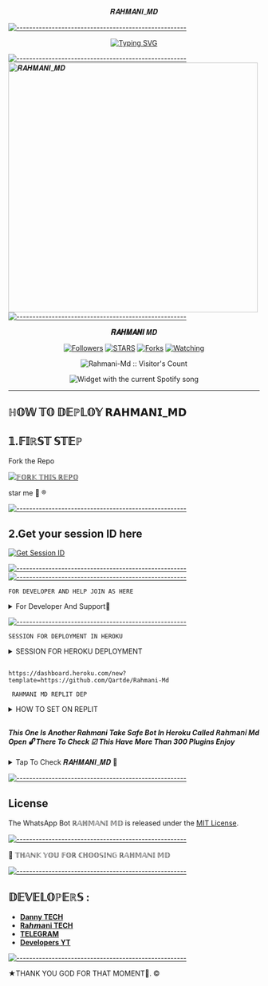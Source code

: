 </h1> 
<p align="center">𝑹𝑨𝑯𝑴𝑨𝑵𝑰_𝑴𝑫

[![-----------------------------------------------------](https://raw.githubusercontent.com/andreasbm/readme/master/assets/lines/colored.png)](#table-of-contents)

<p align="center">
  <a href="https://git.io/typing-svg"><img src="https://readme-typing-svg.demolab.com?font=EB+Garamond&weight=900&size=30&duration=4000&pause=1000&random=false&width=435&lines=+MY+NAME+ IS+𝑹𝑨𝑯𝑴𝑨𝑵𝑰+𝑴𝑫;CREATED+BY+𝑹𝑨𝑯𝑴𝑨𝑵𝑰;Fork+Me+Please" alt="Typing SVG" /></a>
 </p>
 
  [![-----------------------------------------------------](https://raw.githubusercontent.com/andreasbm/readme/master/assets/lines/colored.png)](#table-of-contents)
 <a href="https://whatsapp.com/channel/0029VacQFw65Ui2gGv0Kwk1r">
 <img alt="𝑹𝑨𝑯𝑴𝑨𝑵𝑰_𝑴𝑫" height="500" src="https://files.catbox.moe/aktbgo.jpg">
 [![-----------------------------------------------------](https://raw.githubusercontent.com/andreasbm/readme/master/assets/lines/colored.png)](#table-of-contents)
  
</h1> 
<p align="center"> <b> 𝑹𝑨𝑯𝑴𝑨𝑵𝑰 </b>𝑴𝑫</p>

</p>
  <p align="center">
<a href="https://github.com/Qartde?tab=followers"><img title="Followers" src="https://img.shields.io/github/followers/Qartde?label=Followers&style=social"></a>
<a href="https://github.com/Qartde/Rahmani-Md/stargazers/"><img title="STARS" src="https://img.shields.io/github/stars/Qartde/Rahmani-Md?&style=social"></a>
<a href="https://github.com/Qartde/Rahmani-Md/network/members"><img title="Forks" src="https://img.shields.io/github/forks/Qartde/Rahmani-Md?style=social"></a>
<a href="https://github.com/Qartde/Rahmani-Md/watchers"><img title="Watching" src="https://img.shields.io/github/watchers/Qartde/Rahmani-Md?label=Watching&style=social"></a>

</p>
<p align="center"><img src="https://profile-counter.glitch.me/{Qartde}/count.svg" alt="Rahmani-Md :: Visitor's Count"/></p>

</a>
  <div align="center">
  <img src="https://spogit.vercel.app/api?theme=dark&black=true&scan=true" alt="Widget with the current Spotify song"  />
</div>

---
## ℍ𝕆𝕎 𝕋𝕆 𝔻𝔼ℙ𝕃𝕆𝕐 𝗥𝗔𝗛𝗠𝗔𝗡𝗜_𝗠𝗗 


## 𝟙.𝔽𝕀ℝ𝕊𝕋 𝕊𝕋𝔼ℙ 
Fork the Repo


<a href='https://github.com/Qartde/Rahmani-Md/fork' target="_blank"><img alt='𝔽𝕆ℝ𝕂 𝕋ℍ𝕀𝕊 ℝ𝔼ℙ𝕆' src='https://img.shields.io/badge/Fork This Repo-black?style=for-the-badge&logo=git&logoColor=grey'/></a>

star me 🌟  ®️

[![-----------------------------------------------------](https://raw.githubusercontent.com/andreasbm/readme/master/assets/lines/colored.png)](#table-of-contents)

## 2.Get your session ID here
 
<a href='https://samsung-5ggy.onrender.com' target="_blank"><img alt='Get Session ID' src='https://img.shields.io/badge/Click here to get your session id-black?style=for-the-badge&logo=opencv&logoColor=pink'/></a>

[![-----------------------------------------------------](https://raw.githubusercontent.com/andreasbm/readme/master/assets/lines/colored.png)](#table-of-contents)
[![-----------------------------------------------------](https://raw.githubusercontent.com/andreasbm/readme/master/assets/lines/colored.png)](#table-of-contents)


  `FOR DEVELOPER AND HELP JOIN AS HERE`

</details>

<details>
<summary>For Developer And Support💯</summary>
  For Help And Developer Join As Here ✔️
<a href='https://whatsapp.com/channel/0029VacQFw65Ui2gGv0Kwk1r' target="_blank"><img alt='WHATSAPP' src='https://img.shields.io/badge/WhatsApp Channel Support-black?style=for-the-badge&logo=whatsapp&logoColor=green'/></a>

<a href='https://chat.whatsapp.com/CLBBh4T0KVi3wlzqcXqTdb' target="_blank"><img alt='WHATSAPP' src='https://img.shields.io/badge/Join WhatsApp Group-black?style=for-the-badge&logo=whatsapp&logoColor=green'/></a>

<a href='https://wa.me/255697608274' target="_blank"><img alt='WHATSAPP' src='https://img.shields.io/badge/Wa Me Here-black?style=for-the-badge&logo=whatsapp&logoColor=green'/></a>

<a href='https://www.youtube.com/@creepy_technology' target="_blank"><img alt='YOUTUBE' src='https://img.shields.io/badge/Tutorial Here In Youtube-black?style=for-the-badge&logo=youtube&logoColor=red'/></a>

<a href='t.me/Danny' target="_blank"><img alt='Telegram'                               src='https://img.shields.io/badge/Telegram For Dev-black?style=for-the-badge&logo=telegram&logoColor=blue'/></a>

<a href='https://wa.me/255697608274' target="_blank"><img alt='whatsapp'
src='https://img.shields.io/badge/whatsapp Group-black?style=for-the-badge&logo=whatsapp&logoColor=green'/></a>
</details>



[![-----------------------------------------------------](https://raw.githubusercontent.com/andreasbm/readme/master/assets/lines/colored.png)](#table-of-contents)




`SESSION FOR DEPLOYMENT IN HEROKU`

</details>

<details>
<summary>SESSION FOR HEROKU DEPLOYMENT</summary>
   
**1. If you dont have Heroku account**

   <a href='https://signup.heroku.com/' target="_blank"><img alt='Heroku' src='https://img.shields.io/badge/-ℂℝ𝔼𝔸𝕋𝔼 𝔸ℂℂ𝕆𝕌ℕ𝕋 ℕ𝕆𝕎-black?style=for-the-badge&logo=heroku&logoColor=purple'/></a>

**2. Deploy To Heroku**       
   <a href='https://dashboard.heroku.com/new?template=https://github.com/Qartde/Rahmani-Md/tree/main' target="_blank"><img alt='DEPLOY' src='https://img.shields.io/badge/-𝔻𝔼ℙ𝕃𝕆𝕐 𝕋𝕆 ℍ𝔼ℝ𝕆𝕂𝕌-black?style=for-the-badge&logo=heroku&logoColor=purple'/></a>
</details>

##

  
```
https://dashboard.heroku.com/new?template=https://github.com/Qartde/Rahmani-Md
```

` RAHMANI MD REPLIT DEP`
</details>

<details>
<summary>HOW TO SET ON REPLIT</summary>
  
Tap to deploy if you know
  <a href='https://replit.com/github/Qartde/Rahmani-Md' target="_blank"><img alt='replit' src='https://img.shields.io/badge/DEPLOY ON REPLIT-black?style=for-the-badge&logo=replit&logoColor=orange'/></a>

   `HOW TO DEPLOY ON REPLIT`

      1.Open account on replit https://replit.com 
      2.Open bot repo then fork. 
      3.Tap deploy button to "deploy on replit". 
      4.Tap import from github 
      5.After importing tap 👈 button down 👇 of replit dashboard. 
      6.Choose set.js file then put your session 🆔 and others you need. 
      7.Tap button written run to run your bot then go test it's work. 
    THANK YOU FOR CHOOSING RAHMANI MD 
  </details>
   


##

#### ***This One Is Another Rahmani Take Safe Bot In Heroku Called 𝘙𝘢𝘩𝘮𝘢𝘯𝘪 Md Open 🔓 There To Check ☑ This Have More Than 300 Plugins Enjoy***
</details>

<details>
<summary>Tap To Check 𝑹𝑨𝑯𝑴𝑨𝑵𝑰_𝑴𝑫 💯</summary>
 Rahmani Md Info
    <a href='https://github.com/Qartde/Rahmani-Md/target="_blank"><img alt='Open 𝑹𝑨𝑯𝑴𝑨𝑵𝑰_𝑴𝑫 Repo Here🛰️' src='https://img.shields.io/badge/🛰️open 𝑹𝑨𝑯𝑴𝑨𝑵𝑰_𝑴𝑫 Md Repo Here-black?style=for-the-badge&logo=git&logoColor=green'/></a>


All Information About Me 
    <a href='https://wa.me/255697608274?text=Hello+bro+can+you+create+bot+for+me+please+🤲' target="_blank"><img alt='To create your own bot Tap Here😎' src='https://img.shields.io/badge/To create your own bot Tap Here😎-black?style=for-the-badge&logo=whatsapp&logoColor=green'/></a>
</details>
   

[![-----------------------------------------------------](https://raw.githubusercontent.com/andreasbm/readme/master/assets/lines/colored.png)](#table-of-contents)


## License

The WhatsApp Bot ℝ𝔸ℍ𝕄𝔸ℕ𝕀 𝕄𝔻 is released under the [MIT License](https://opensource.org/licenses/MIT).

[![-----------------------------------------------------](https://raw.githubusercontent.com/andreasbm/readme/master/assets/lines/colored.png)](#table-of-contents)

🌟 𝕋ℍ𝔸ℕ𝕂 𝕐𝕆𝕌 𝔽𝕆ℝ ℂℍ𝕆𝕆𝕊𝕀ℕ𝔾 ℝ𝔸ℍ𝕄𝔸ℕ𝕀 𝕄𝔻

[![-----------------------------------------------------](https://raw.githubusercontent.com/andreasbm/readme/master/assets/lines/colored.png)](#table-of-contents)

## 𝔻𝔼𝕍𝔼𝕃𝕆ℙ𝔼ℝ𝕊 :

- [**Danny TECH**](https://github.com/Daniel432-gift)
- [**Ra𝙝𝙢𝙖ni TECH**](https://github.com/Qartde)
- [**TELEGRAM**](t.me/Danny)
- [**Developers YT**](https://www.youtube.com/@creepy_technology)

 [![-----------------------------------------------------](https://raw.githubusercontent.com/andreasbm/readme/master/assets/lines/colored.png)](#table-of-contents)
 
★THANK YOU GOD FOR THAT MOMENT🙏. ©
